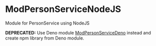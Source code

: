 # ModPersonServiceNodeJS
Module for PersonService using NodeJS

**DEPRECATED:** Use Deno module [ModPersonServiceDeno](https://github.com/sgohlke/ModPersonServiceDeno) instead and create npm library from Deno module.